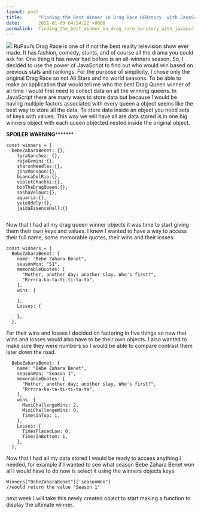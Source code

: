 ```yaml
---
layout: post
title:      "Finding the Best Winner in Drag Race HERstory  with JavaScript Part 1"
date:       2021-01-09 04:24:22 +0000
permalink:  finding_the_best_winner_in_drag_race_herstory_with_javascript_part_1
---
```


![](https://media0.giphy.com/media/l3fQ8O6sjZuQMhc3u/source.gifhttp://)
RuPaul’s Drag Race is one of if not the best reality television show ever made. It has fashion, comedy, stunts, and of course all the drama you could ask for. One thing it has never had before is an all-winners season. So, I decided to use the power of JavaScript to find out who would win based on previous stats and rankings. For the purpose of simplicity, I chose only the original Drag Race so not All Stars and no world seasons. To be able to make an application that would tell me who the best Drag Queen winner of all time I would first need to collect data on all the winning queens. In JavaScript there are many ways to store data but because I would be having multiple factors associated with every queen a object seems like the best way to store all the data. To store data inside an object you need sets of keys with values. This way we will have all are data stored is in one big winners object with each queen objected nested inside the original object. 

****SPOILER WARNING***********
```
const winners = {
  bebeZaharaBenet: {},
	tyraSanchez: {},
	rajaGemini:{},
	sharonNeedles:{},
	jinxMonsoon:{},
	biancaDelRio:{},
	violetChachki:{},
	bobTheDragQueen:{},
	sashaVelour:{},
	aquaria:{},
	yvieOddly:{},
	jaidaEssenceHall:{}
	
```

Now that I had all my drag queen winner objects it was time to start giving them their own keys and values. I knew I wanted to have a way to access their full name, some memorable quotes, their wins and their losses.  

```
const winners = {
  BebeZaharaBenet: {
    name: "Bebe Zahara Benet",
    seasonWon: "S1",
    memorableQuotes: [
      "Mother, another day; another slay. Who's first?",
      "Rrrrra-ka-ta-ti-ti-ta-ta",
    ],
    wins: {
  
    },
    Losses: {

    },
  },
```
For their wins and losses I decided on factoring in five things so new that wins and losses would also have to be their own objects. I also wanted to make sure they were numbers so I would be able to compare contrast them later down the road. 
```
  BebeZaharaBenet: {
    name: "Bebe Zahara Benet",
    seasonWon: "Season 1",
    memorableQuotes: [
      "Mother, another day; another slay. Who's first?",
      "Rrrrra-ka-ta-ti-ti-ta-ta",
    ],
    wins: {
      MaxiChallengeWins: 2,
      MiniChallengeWins: 0,
      TimesInTop: 1,
    },
    Losses: {
      TimesPlacedLow: 0,
      TimesInBottom: 1,
    },
  },
```
Now that I had all my data stored I would be ready to access anything I needed, for example if I wanted to see what season Bebe Zahara Benet won all I would have to do now is select it using the winners objects keys. 
```
Winners["BebeZaharaBenet"]['seasonWon"]
//would return the value "Season 1"
```
next week I will take this newly created object to start making a function to display the ultimate winner. 

